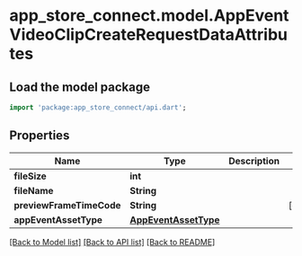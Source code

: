 # app_store_connect.model.AppEventVideoClipCreateRequestDataAttributes

## Load the model package
```dart
import 'package:app_store_connect/api.dart';
```

## Properties
Name | Type | Description | Notes
------------ | ------------- | ------------- | -------------
**fileSize** | **int** |  | 
**fileName** | **String** |  | 
**previewFrameTimeCode** | **String** |  | [optional] 
**appEventAssetType** | [**AppEventAssetType**](AppEventAssetType.md) |  | 

[[Back to Model list]](../README.md#documentation-for-models) [[Back to API list]](../README.md#documentation-for-api-endpoints) [[Back to README]](../README.md)



